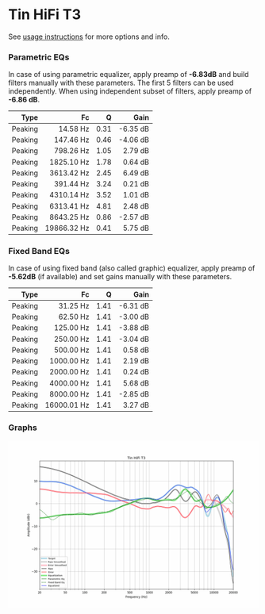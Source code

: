 # Tin HiFi T3
See [usage instructions](https://github.com/jaakkopasanen/AutoEq#usage) for more options and info.

### Parametric EQs
In case of using parametric equalizer, apply preamp of **-6.83dB** and build filters manually
with these parameters. The first 5 filters can be used independently.
When using independent subset of filters, apply preamp of **-6.86 dB**.

| Type    | Fc          |    Q | Gain     |
|--------:|------------:|-----:|---------:|
| Peaking | 14.58 Hz    | 0.31 | -6.35 dB |
| Peaking | 147.46 Hz   | 0.46 | -4.06 dB |
| Peaking | 798.26 Hz   | 1.05 | 2.79 dB  |
| Peaking | 1825.10 Hz  | 1.78 | 0.64 dB  |
| Peaking | 3613.42 Hz  | 2.45 | 6.49 dB  |
| Peaking | 391.44 Hz   | 3.24 | 0.21 dB  |
| Peaking | 4310.14 Hz  | 3.52 | 1.01 dB  |
| Peaking | 6313.41 Hz  | 4.81 | 2.48 dB  |
| Peaking | 8643.25 Hz  | 0.86 | -2.57 dB |
| Peaking | 19866.32 Hz | 0.41 | 5.75 dB  |

### Fixed Band EQs
In case of using fixed band (also called graphic) equalizer, apply preamp of **-5.62dB**
(if available) and set gains manually with these parameters.

| Type    | Fc          |    Q | Gain     |
|--------:|------------:|-----:|---------:|
| Peaking | 31.25 Hz    | 1.41 | -6.31 dB |
| Peaking | 62.50 Hz    | 1.41 | -3.00 dB |
| Peaking | 125.00 Hz   | 1.41 | -3.88 dB |
| Peaking | 250.00 Hz   | 1.41 | -3.04 dB |
| Peaking | 500.00 Hz   | 1.41 | 0.58 dB  |
| Peaking | 1000.00 Hz  | 1.41 | 2.19 dB  |
| Peaking | 2000.00 Hz  | 1.41 | 0.24 dB  |
| Peaking | 4000.00 Hz  | 1.41 | 5.68 dB  |
| Peaking | 8000.00 Hz  | 1.41 | -2.85 dB |
| Peaking | 16000.01 Hz | 1.41 | 3.27 dB  |

### Graphs
![](./Tin%20HiFi%20T3.png)
